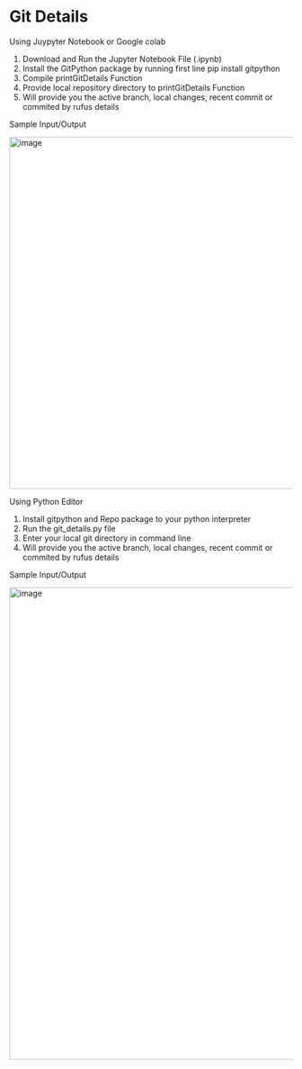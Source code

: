 # Git Details

Using Juypyter Notebook or Google colab

1. Download and Run the Jupyter Notebook File (.ipynb)
2. Install the GitPython package by running first line pip install gitpython
3. Compile printGitDetails Function
4. Provide local repository directory to printGitDetails Function
5. Will provide you the active branch, local changes, recent commit or commited by rufus details


Sample Input/Output


<img width="626" alt="image" src="https://user-images.githubusercontent.com/38122199/213543069-9b0fce5d-80f1-45b3-9e69-f7c8c51f733d.png">


Using Python Editor

1. Install gitpython and Repo package to your python interpreter 
2. Run the git_details.py file
3. Enter your local git directory in command line
4. Will provide you the active branch, local changes, recent commit or commited by rufus details

Sample  Input/Output


<img width="840" alt="image" src="https://user-images.githubusercontent.com/38122199/213540820-99d91d05-6411-448f-aec6-819df356fc3f.png">






